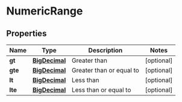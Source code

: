 
# NumericRange

## Properties
Name | Type | Description | Notes
------------ | ------------- | ------------- | -------------
**gt** | [**BigDecimal**](BigDecimal.md) | Greater than |  [optional]
**gte** | [**BigDecimal**](BigDecimal.md) | Greater than or equal to |  [optional]
**lt** | [**BigDecimal**](BigDecimal.md) | Less than |  [optional]
**lte** | [**BigDecimal**](BigDecimal.md) | Less than or equal to |  [optional]



